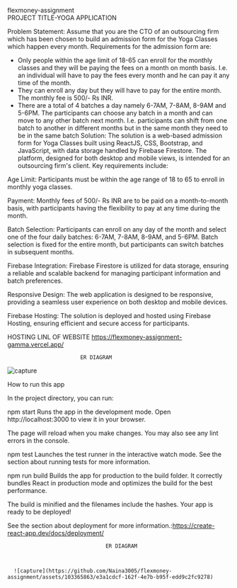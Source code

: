  flexmoney-assignment   
                                        PROJECT TITLE-YOGA APPLICATION 

                                                          
Problem Statement:
Assume that you are the CTO of an outsourcing firm which has been chosen to build an
admission form for the Yoga Classes which happen every month.
Requirements for the admission form are:
- Only people within the age limit of 18-65 can enroll for the monthly classes and they will
be paying the fees on a month on month basis. I.e. an individual will have to pay the fees
every month and he can pay it any time of the month.
- They can enroll any day but they will have to pay for the entire month. The monthly fee is
500/- Rs INR.
- There are a total of 4 batches a day namely 6-7AM, 7-8AM, 8-9AM and 5-6PM. The
participants can choose any batch in a month and can move to any other batch next
month. I.e. participants can shift from one batch to another in different months but in the
same month they need to be in the same batch
Solution:
The solution is a web-based admission form for Yoga Classes built using ReactJS, CSS, Bootstrap, and JavaScript, with data storage handled by Firebase Firestore. The platform, designed for both desktop and mobile views, is intended for an outsourcing firm's client. Key requirements include:

Age Limit: Participants must be within the age range of 18 to 65 to enroll in monthly yoga classes.

Payment: Monthly fees of 500/- Rs INR are to be paid on a month-to-month basis, with participants having the flexibility to pay at any time during the month.

Batch Selection: Participants can enroll on any day of the month and select one of the four daily batches: 6-7AM, 7-8AM, 8-9AM, and 5-6PM. Batch selection is fixed for the entire month, but participants can switch batches in subsequent months.

Firebase Integration: Firebase Firestore is utilized for data storage, ensuring a reliable and scalable backend for managing participant information and batch preferences.

Responsive Design: The web application is designed to be responsive, providing a seamless user experience on both desktop and mobile devices.

Firebase Hosting: The solution is deployed and hosted using Firebase Hosting, ensuring efficient and secure access for participants.    

HOSTING LINL OF WEBSITE  https://flexmoney-assignment-gamma.vercel.app/     


                           ER DIAGRAM    

           
![capture](https://github.com/Naina3005/flexmoney-assignment/assets/103365863/f0dc8ac2-807f-4dd1-9a8e-69ee23706e49)



How to run this app    

In the project directory, you can run:

npm start
Runs the app in the development mode.
Open http://localhost:3000 to view it in your browser.

The page will reload when you make changes.
You may also see any lint errors in the console.

npm test
Launches the test runner in the interactive watch mode.
See the section about running tests for more information.

npm run build
Builds the app for production to the build folder.
It correctly bundles React in production mode and optimizes the build for the best performance.

The build is minified and the filenames include the hashes.
Your app is ready to be deployed!

See the section about deployment for more information.:https://create-react-app.dev/docs/deployment/    

                                   ER DIAGRAM 

   

      ![capture](https://github.com/Naina3005/flexmoney-assignment/assets/103365863/e3a1cdcf-162f-4e7b-b95f-edd9c2fc9278)    
                  




